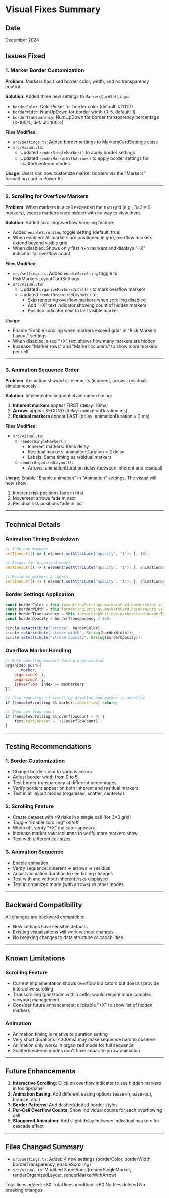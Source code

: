 # Visual Fixes Summary

## Date
December 2024

## Issues Fixed

### 1. Marker Border Customization
**Problem**: Markers had fixed border color, width, and no transparency control.

**Solution**: Added three new settings to `MarkersCardSettings`:
- `borderColor`: ColorPicker for border color (default: #111111)
- `borderWidth`: NumUpDown for border width (0-5, default: 1)
- `borderTransparency`: NumUpDown for border transparency percentage (0-100%, default: 100%)

**Files Modified**:
- `src/settings.ts`: Added border settings to MarkersCardSettings class
- `src/visual.ts`: 
  - Updated `renderSingleMarker()` to apply border settings
  - Updated `renderMarkerWithArrow()` to apply border settings for scatter/centered modes

**Usage**: Users can now customize marker borders via the "Markers" formatting card in Power BI.

---

### 2. Scrolling for Overflow Markers
**Problem**: When markers in a cell exceeded the n×n grid (e.g., 3×3 = 9 markers), excess markers were hidden with no way to view them.

**Solution**: Added scrolling/overflow handling feature:
- Added `enableScrolling` toggle setting (default: true)
- When enabled: All markers are positioned in grid, overflow markers extend beyond visible grid
- When disabled: Shows only first n×n markers and displays "+X" indicator for overflow count

**Files Modified**:
- `src/settings.ts`: Added `enableScrolling` toggle to RiskMarkersLayoutCardSettings
- `src/visual.ts`:
  - Updated `organizeMarkersInCell()` to mark overflow markers
  - Updated `renderOrganizedLayout()` to:
    - Skip rendering overflow markers when scrolling disabled
    - Add "+X" text indicator showing count of hidden markers
    - Position indicator next to last visible marker

**Usage**: 
- Enable "Enable scrolling when markers exceed grid" in "Risk Markers Layout" settings
- When disabled, a red "+X" text shows how many markers are hidden
- Increase "Marker rows" and "Marker columns" to show more markers per cell

---

### 3. Animation Sequence Order
**Problem**: Animation showed all elements (inherent, arrows, residual) simultaneously.

**Solution**: Implemented sequential animation timing:
1. **Inherent markers** appear FIRST (delay: 10ms)
2. **Arrows** appear SECOND (delay: animationDuration ms)
3. **Residual markers** appear LAST (delay: animationDuration × 2 ms)

**Files Modified**:
- `src/visual.ts`:
  - `renderSingleMarker()`: 
    - Inherent markers: 10ms delay
    - Residual markers: animationDuration × 2 delay
    - Labels: Same timing as residual markers
  - `renderOrganizedLayout()`: 
    - Arrows: animationDuration delay (between inherent and residual)

**Usage**: Enable "Enable animation" in "Animation" settings. The visual will now show:
1. Inherent risk positions fade in first
2. Movement arrows fade in next
3. Residual risk positions fade in last

---

## Technical Details

### Animation Timing Breakdown
```javascript
// Inherent markers
setTimeout(() => { element.setAttribute("opacity", "1"); }, 10);

// Arrows (in organized mode)
setTimeout(() => { element.setAttribute("opacity", "1"); }, animationDuration);

// Residual markers & labels
setTimeout(() => { element.setAttribute("opacity", "1"); }, animationDuration * 2);
```

### Border Settings Application
```javascript
const borderColor = this.formattingSettings.markersCard.borderColor.value.value || "#111111";
const borderWidth = this.formattingSettings.markersCard.borderWidth.value ?? 1;
const borderTransparency = this.formattingSettings.markersCard.borderTransparency.value ?? 100;
const borderOpacity = borderTransparency / 100;

circle.setAttribute("stroke", borderColor);
circle.setAttribute("stroke-width", String(borderWidth));
circle.setAttribute("stroke-opacity", String(borderOpacity));
```

### Overflow Marker Handling
```javascript
// Mark overflow markers during organization
organized.push({
    ...marker,
    organizedX: x,
    organizedY: y,
    isOverflow: index >= maxMarkers
});

// Skip rendering if scrolling disabled and marker is overflow
if (!enableScrolling && marker.isOverflow) return;

// Show overflow count
if (!enableScrolling && overflowCount > 0) {
    text.textContent = `+${overflowCount}`;
}
```

---

## Testing Recommendations

### 1. Border Customization
- Change border color to various colors
- Adjust border width from 0 to 5
- Test border transparency at different percentages
- Verify borders appear on both inherent and residual markers
- Test in all layout modes (organized, scatter, centered)

### 2. Scrolling Feature
- Create dataset with >9 risks in a single cell (for 3×3 grid)
- Toggle "Enable scrolling" on/off
- When off, verify "+X" indicator appears
- Increase marker rows/columns to verify more markers show
- Test with different cell sizes

### 3. Animation Sequence
- Enable animation
- Verify sequence: inherent → arrows → residual
- Adjust animation duration to see timing changes
- Test with and without inherent risks displayed
- Test in organized mode (with arrows) vs other modes

---

## Backward Compatibility

All changes are backward compatible:
- New settings have sensible defaults
- Existing visualizations will work without changes
- No breaking changes to data structure or capabilities

---

## Known Limitations

### Scrolling Feature
- Current implementation shows overflow indicators but doesn't provide interactive scrolling
- True scrolling (pan/zoom within cells) would require more complex viewport management
- Consider future enhancement: clickable "+X" to show list of hidden markers

### Animation
- Animation timing is relative to duration setting
- Very short durations (<300ms) may make sequence hard to observe
- Animation only works in organized mode for full sequence
- Scatter/centered modes don't have separate arrow animation

---

## Future Enhancements

1. **Interactive Scrolling**: Click on overflow indicator to see hidden markers in tooltip/panel
2. **Animation Easing**: Add different easing options (ease-in, ease-out, bounce, etc.)
3. **Border Patterns**: Add dashed/dotted border styles
4. **Per-Cell Overflow Counts**: Show individual counts for each overflowing cell
5. **Staggered Animation**: Add slight delay between individual markers for cascade effect

---

## Files Changed Summary

- `src/settings.ts`: Added 4 new settings (borderColor, borderWidth, borderTransparency, enableScrolling)
- `src/visual.ts`: Modified 3 methods (renderSingleMarker, renderOrganizedLayout, renderMarkerWithArrow)

Total lines added: ~80
Total lines modified: ~60
No files deleted
No breaking changes
